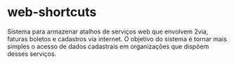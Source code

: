 # web-shortcuts
Sistema para armazenar atalhos de serviços web que envolvem 2via, faturas boletos e cadastros via internet. O objetivo do sistema é tornar mais simples o acesso de dados cadastrais em organizações que dispõem desses serviços.
